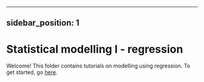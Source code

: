 
---
sidebar_position: 1
---

# Statistical modelling I - regression

Welcome!  This folder contains tutorials on modelling using regression.
To get started, go [here](./linear_regression_1.md).
